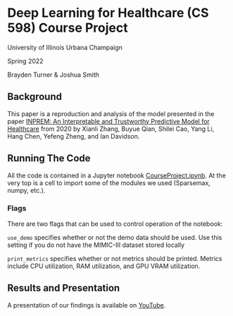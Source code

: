 # Deep Learning for Healthcare (CS 598) Course Project

University of Illinois Urbana Champaign

Spring 2022

Brayden Turner & Joshua Smith


## Background
This paper is a reproduction and analysis of the model presented in the paper [INPREM: An Interpretable and Trustworthy Predictive Model for Healthcare](https://dl.acm.org/doi/10.1145/3394486.3403087) from 2020 by Xianli Zhang, Buyue Qian, Shilei Cao, Yang Li, Hang Chen, Yefeng Zheng, and Ian Davidson.

## Running The Code
All the code is contained in a Jupyter notebook [CourseProject.ipynb](https://github.com/braydenturner/DL4H_CourseProject/blob/main/CourseProject.ipynb). At the very top is a cell to import some of the modules we used (Sparsemax, numpy, etc.).

### Flags 

There are two flags that can be used to control operation of the notebook:

`use_demo` specifies whether or not the demo data should be used. Use this setting if you do not have the MIMIC-III dataset stored locally

`print_metrics` specifies whether or not metrics should be printed. Metrics include CPU utilization, RAM utilization, and GPU VRAM utilization.

## Results and Presentation

A presentation of our findings is available on [YouTube](<link here>).
